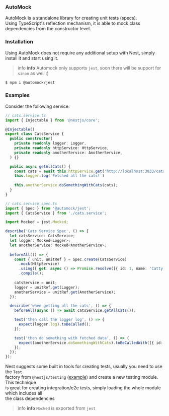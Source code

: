 ### AutoMock

AutoMock is a standalone library for creating unit tests (specs). \
Using TypeScript's reflection mechanism, it is able to mock class dependencies
from the constructor level.

### Installation

Using AutoMock does not require any additional setup with Nest,
simply install it and start using it.

> info **info** Automock only supports `jest`, soon there will be support for `sinon` as well :)

```bash
$ npm i @automock/jest
```

### Examples

Consider the following service:

```ts
// cats.service.ts
import { Injectable } from '@nestjs/core';

@Injectable()
export class CatsService {
  public constructor(
    private readonly logger: Logger,
    private readonly httpService: HttpService,
    private readonly anotherService: AnotherService,
  ) {}

  public async getAllCats() {
    const cats = await this.httpService.get('http://localhost:3033/cats');
    this.logger.log(`Fetched all the cats!`)
    
    this.anotherService.doSomethingWithCats(cats);
  }
}
```

```ts
// cats.service.spec.ts
import { Spec } from '@automock/jest';
import { CatsService } from './cats.service';

import Mocked = jest.Mocked;

describe('Cats Service Spec', () => {
  let catsService: CatsService;
  let logger: Mocked<Logger>;
  let anotherService: Mocked<AnotherService>;
  
  beforeAll(() => {
    const { unit, unitRef } = Spec.create(CatsService)
      .mock(HttpService)
      .using({ get: async () => Promise.resolve([{ id: 1, name: 'Catty' }]), })
      .compile();
    
    catsService = unit;
    logger = unitRef.get(Logger);
    anotherService = unitRef.get(AnotherService);
  });

  describe('when getting all the cats', () => {
    beforeAll(async () => await catsService.getAllCats());

    test('then call the logger log', () => {
      expect(logger.log).toBeCalled();
    });

    test('then do something with fetched data', () => {
      expect(anotherService.doSomethingWithCats).toBeCalledWith([{ id: 1, name: 'Catty' }]);
    });
  });
});
```

Nest suggests some built in tools for creating tests, usually you need to use the `Test` \
factory from `@nestjs/testing` ([example]()) and create a new testing module. This technique \
is great for creating integration/e2e tests, simply loading the whole module which includes all \
the class dependencies

> info **info** `Mocked` is exported from `jest`

